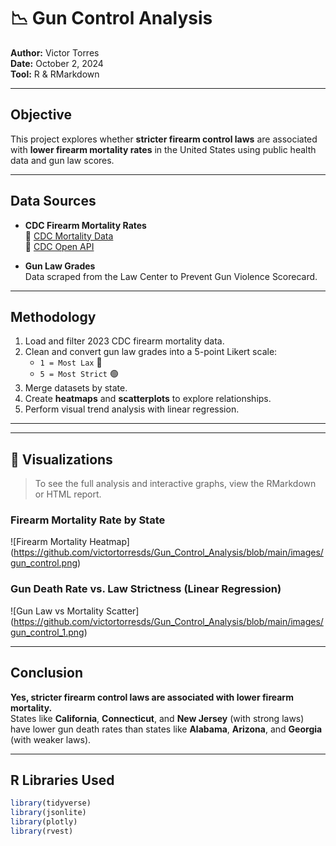 # 📉 Gun Control Analysis

**Author:** Victor Torres  
**Date:** October 2, 2024  
**Tool:** R & RMarkdown  

---

## Objective

This project explores whether **stricter firearm control laws** are associated with **lower firearm mortality rates** in the United States using public health data and gun law scores.

---

## Data Sources

-  **CDC Firearm Mortality Rates**  
  🔗 [CDC Mortality Data](https://www.cdc.gov/nchs/pressroom/sosmap/firearm_mortality/firearm.htm)  
  🔗 [CDC Open API](https://open.cdc.gov/apis.html)

-  **Gun Law Grades**  
  Data scraped from the Law Center to Prevent Gun Violence Scorecard.

---

## Methodology

1.  Load and filter 2023 CDC firearm mortality data.
2. Clean and convert gun law grades into a 5-point Likert scale:
   - `1 = Most Lax` 🔴
   - `5 = Most Strict` 🟢
3.  Merge datasets by state.
4. Create **heatmaps** and **scatterplots** to explore relationships.
5. Perform visual trend analysis with linear regression.

---


---

## 📸 Visualizations

> To see the full analysis and interactive graphs, view the RMarkdown or HTML report.

### Firearm Mortality Rate by State

![Firearm Mortality Heatmap] (https://github.com/victortorresds/Gun_Control_Analysis/blob/main/images/gun_control.png)

### Gun Death Rate vs. Law Strictness (Linear Regression)

![Gun Law vs Mortality Scatter] (https://github.com/victortorresds/Gun_Control_Analysis/blob/main/images/gun_control_1.png)

---

## Conclusion

**Yes, stricter firearm control laws are associated with lower firearm mortality.**  
States like **California**, **Connecticut**, and **New Jersey** (with strong laws) have lower gun death rates than states like **Alabama**, **Arizona**, and **Georgia** (with weaker laws).

---

## R Libraries Used

```r
library(tidyverse)
library(jsonlite)
library(plotly)
library(rvest)


